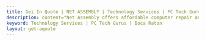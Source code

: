 ```yaml
---
title: Gei In Quote | NET ASSEMBLY | Technology Services | PC Tech Gurus | Boca Raton
description: content="Net Assembly offers affordable computer repair and technology services including Custom PC builds"
keyword: Technology Services | PC Tech Gurus | Boca Raton
layout: get-aquote
---
```

